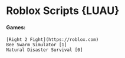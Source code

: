 # Roblox Scripts {LUAU}
#### Games:
```
[Right 2 Fight](https://roblox.com)
Bee Swarm Simulator [1]
Natural Disaster Survival [0]
```
